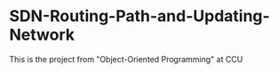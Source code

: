 # SDN-Routing-Path-and-Updating-Network
This is the project from "Object-Oriented Programming" at CCU
